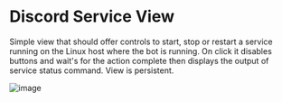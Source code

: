 # Discord Service View
Simple view that should offer controls to start, stop or restart a service running on the Linux host where the bot is running.
On click it disables buttons and wait's for the action complete then displays the output of service status command. View is persistent.

![image](https://user-images.githubusercontent.com/38784343/187309123-3e2ea792-7a0b-48f3-965a-3288e8180138.png)
